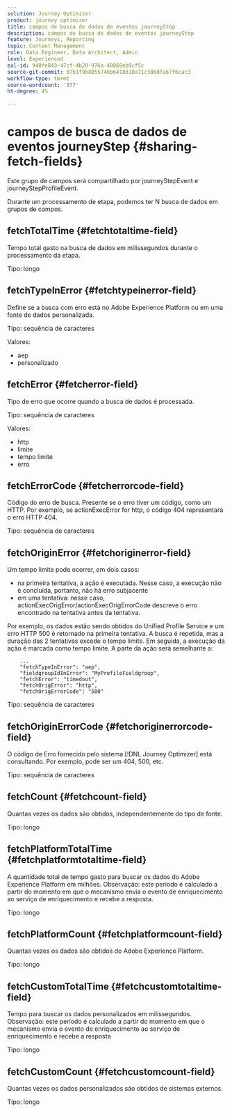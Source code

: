 ```yaml
---
solution: Journey Optimizer
product: journey optimizer
title: campos de busca de dados de eventos journeyStep
description: campos de busca de dados de eventos journeyStep
feature: Journeys, Reporting
topic: Content Management
role: Data Engineer, Data Architect, Admin
level: Experienced
exl-id: 948fe843-47cf-4b20-976a-48069eb9cf5c
source-git-commit: 07b1f9b885574bb6418310a71c3060fa67f6cac3
workflow-type: tm+mt
source-wordcount: '377'
ht-degree: 4%

---
```


# campos de busca de dados de eventos journeyStep {#sharing-fetch-fields}

Este grupo de campos será compartilhado por journeyStepEvent e journeyStepProfileEvent.

Durante um processamento de etapa, podemos ter N busca de dados em grupos de campos.

## fetchTotalTime {#fetchtotaltime-field}

Tempo total gasto na busca de dados em milissegundos durante o processamento da etapa.

Tipo: longo

## fetchTypeInError {#fetchtypeinerror-field}

Define se a busca com erro está no Adobe Experience Platform ou em uma fonte de dados personalizada.

Tipo: sequência de caracteres

Valores:
* aep
* personalizado

## fetchError {#fetcherror-field}

Tipo de erro que ocorre quando a busca de dados é processada.

Tipo: sequência de caracteres

Valores:
* http
* limite
* tempo limite
* erro

## fetchErrorCode {#fetcherrorcode-field}

Código do erro de busca. Presente se o erro tiver um código, como um HTTP. Por exemplo, se actionExecError for http, o código 404 representará o erro HTTP 404.

Tipo: sequência de caracteres

## fetchOriginError {#fetchoriginerror-field}

Um tempo limite pode ocorrer, em dois casos:

* na primeira tentativa, a ação é executada. Nesse caso, a execução não é concluída, portanto, não há erro subjacente
* em uma tentativa: nesse caso, actionExecOrigError/actionExecOrigErrorCode descreve o erro encontrado na tentativa antes da tentativa.

Por exemplo, os dados estão sendo obtidos do Unified Profile Service e um erro HTTP 500 é retornado na primeira tentativa. A busca é repetida, mas a duração das 2 tentativas excede o tempo limite. Em seguida, a execução da ação é marcada como tempo limite. A parte da ação será semelhante a:

```
    ...
    "fetchTypeInError": "aep",
    "fieldgroupIdInError": "MyProfileFieldgroup",
    "fetchError": "timedout",
    "fetchOrigError": "http",
    "fetchOrigErrorCode": "500"
```

Tipo: sequência de caracteres

## fetchOriginErrorCode {#fetchoriginerrorcode-field}

O código de Erro fornecido pelo sistema [!DNL Journey Optimizer] está consultando. Por exemplo, pode ser um 404, 500, etc.

Tipo: sequência de caracteres

## fetchCount {#fetchcount-field}

Quantas vezes os dados são obtidos, independentemente do tipo de fonte.

Tipo: longo

## fetchPlatformTotalTime {#fetchplatformtotaltime-field}

A quantidade total de tempo gasto para buscar os dados do Adobe Experience Platform em milhões. Observação: este período é calculado a partir do momento em que o mecanismo envia o evento de enriquecimento ao serviço de enriquecimento e recebe a resposta.

Tipo: longo

## fetchPlatformCount {#fetchplatformcount-field}

Quantas vezes os dados são obtidos do Adobe Experience Platform.

Tipo: longo

## fetchCustomTotalTime {#fetchcustomtotaltime-field}

Tempo para buscar os dados personalizados em milissegundos. Observação: este período é calculado a partir do momento em que o mecanismo envia o evento de enriquecimento ao serviço de enriquecimento e recebe a resposta

Tipo: longo

## fetchCustomCount {#fetchcustomcount-field}

Quantas vezes os dados personalizados são obtidos de sistemas externos.

Tipo: longo

